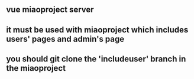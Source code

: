 ## vue miaoproject server

## it must be used with miaoproject which includes users' pages and admin's page
## you should git clone the 'includeuser' branch in the miaoproject